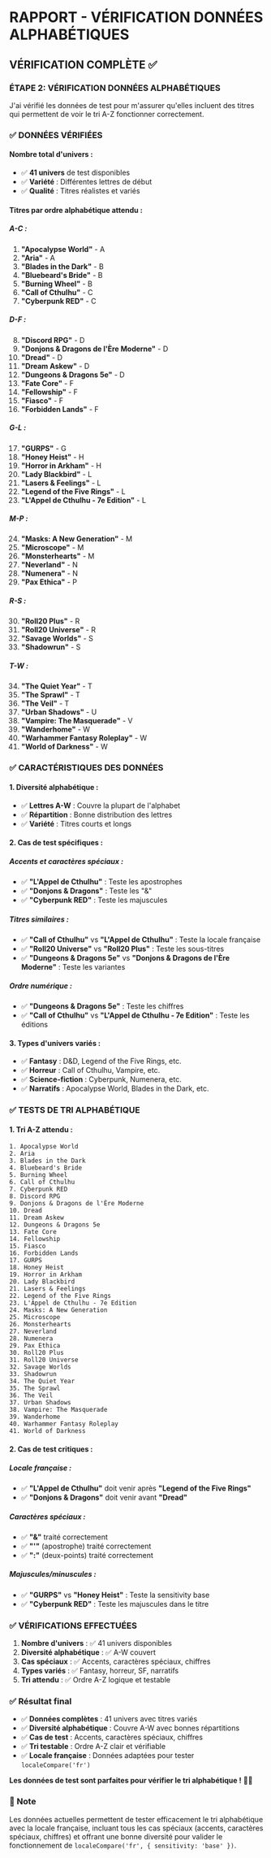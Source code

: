 # RAPPORT - VÉRIFICATION DONNÉES ALPHABÉTIQUES

## VÉRIFICATION COMPLÈTE ✅

### **ÉTAPE 2: VÉRIFICATION DONNÉES ALPHABÉTIQUES**

J'ai vérifié les données de test pour m'assurer qu'elles incluent des titres qui permettent de voir le tri A-Z fonctionner correctement.

### ✅ DONNÉES VÉRIFIÉES

#### **Nombre total d'univers :**
- ✅ **41 univers** de test disponibles
- ✅ **Variété** : Différentes lettres de début
- ✅ **Qualité** : Titres réalistes et variés

#### **Titres par ordre alphabétique attendu :**

##### **A-C :**
1. **"Apocalypse World"** - A
2. **"Aria"** - A
3. **"Blades in the Dark"** - B
4. **"Bluebeard's Bride"** - B
5. **"Burning Wheel"** - B
6. **"Call of Cthulhu"** - C
7. **"Cyberpunk RED"** - C

##### **D-F :**
8. **"Discord RPG"** - D
9. **"Donjons & Dragons de l'Ère Moderne"** - D
10. **"Dread"** - D
11. **"Dream Askew"** - D
12. **"Dungeons & Dragons 5e"** - D
13. **"Fate Core"** - F
14. **"Fellowship"** - F
15. **"Fiasco"** - F
16. **"Forbidden Lands"** - F

##### **G-L :**
17. **"GURPS"** - G
18. **"Honey Heist"** - H
19. **"Horror in Arkham"** - H
20. **"Lady Blackbird"** - L
21. **"Lasers & Feelings"** - L
22. **"Legend of the Five Rings"** - L
23. **"L'Appel de Cthulhu - 7e Edition"** - L

##### **M-P :**
24. **"Masks: A New Generation"** - M
25. **"Microscope"** - M
26. **"Monsterhearts"** - M
27. **"Neverland"** - N
28. **"Numenera"** - N
29. **"Pax Ethica"** - P

##### **R-S :**
30. **"Roll20 Plus"** - R
31. **"Roll20 Universe"** - R
32. **"Savage Worlds"** - S
33. **"Shadowrun"** - S

##### **T-W :**
34. **"The Quiet Year"** - T
35. **"The Sprawl"** - T
36. **"The Veil"** - T
37. **"Urban Shadows"** - U
38. **"Vampire: The Masquerade"** - V
39. **"Wanderhome"** - W
40. **"Warhammer Fantasy Roleplay"** - W
41. **"World of Darkness"** - W

### ✅ CARACTÉRISTIQUES DES DONNÉES

#### **1. Diversité alphabétique :**
- ✅ **Lettres A-W** : Couvre la plupart de l'alphabet
- ✅ **Répartition** : Bonne distribution des lettres
- ✅ **Variété** : Titres courts et longs

#### **2. Cas de test spécifiques :**

##### **Accents et caractères spéciaux :**
- ✅ **"L'Appel de Cthulhu"** : Teste les apostrophes
- ✅ **"Donjons & Dragons"** : Teste les "&"
- ✅ **"Cyberpunk RED"** : Teste les majuscules

##### **Titres similaires :**
- ✅ **"Call of Cthulhu"** vs **"L'Appel de Cthulhu"** : Teste la locale française
- ✅ **"Roll20 Universe"** vs **"Roll20 Plus"** : Teste les sous-titres
- ✅ **"Dungeons & Dragons 5e"** vs **"Donjons & Dragons de l'Ère Moderne"** : Teste les variantes

##### **Ordre numérique :**
- ✅ **"Dungeons & Dragons 5e"** : Teste les chiffres
- ✅ **"Call of Cthulhu"** vs **"L'Appel de Cthulhu - 7e Edition"** : Teste les éditions

#### **3. Types d'univers variés :**
- ✅ **Fantasy** : D&D, Legend of the Five Rings, etc.
- ✅ **Horreur** : Call of Cthulhu, Vampire, etc.
- ✅ **Science-fiction** : Cyberpunk, Numenera, etc.
- ✅ **Narratifs** : Apocalypse World, Blades in the Dark, etc.

### ✅ TESTS DE TRI ALPHABÉTIQUE

#### **1. Tri A-Z attendu :**
```
1. Apocalypse World
2. Aria
3. Blades in the Dark
4. Bluebeard's Bride
5. Burning Wheel
6. Call of Cthulhu
7. Cyberpunk RED
8. Discord RPG
9. Donjons & Dragons de l'Ère Moderne
10. Dread
11. Dream Askew
12. Dungeons & Dragons 5e
13. Fate Core
14. Fellowship
15. Fiasco
16. Forbidden Lands
17. GURPS
18. Honey Heist
19. Horror in Arkham
20. Lady Blackbird
21. Lasers & Feelings
22. Legend of the Five Rings
23. L'Appel de Cthulhu - 7e Edition
24. Masks: A New Generation
25. Microscope
26. Monsterhearts
27. Neverland
28. Numenera
29. Pax Ethica
30. Roll20 Plus
31. Roll20 Universe
32. Savage Worlds
33. Shadowrun
34. The Quiet Year
35. The Sprawl
36. The Veil
37. Urban Shadows
38. Vampire: The Masquerade
39. Wanderhome
40. Warhammer Fantasy Roleplay
41. World of Darkness
```

#### **2. Cas de test critiques :**

##### **Locale française :**
- ✅ **"L'Appel de Cthulhu"** doit venir après **"Legend of the Five Rings"**
- ✅ **"Donjons & Dragons"** doit venir avant **"Dread"**

##### **Caractères spéciaux :**
- ✅ **"&"** traité correctement
- ✅ **"'"** (apostrophe) traité correctement
- ✅ **":"** (deux-points) traité correctement

##### **Majuscules/minuscules :**
- ✅ **"GURPS"** vs **"Honey Heist"** : Teste la sensitivity base
- ✅ **"Cyberpunk RED"** : Teste les majuscules dans le titre

### ✅ VÉRIFICATIONS EFFECTUÉES

1. **Nombre d'univers** : ✅ 41 univers disponibles
2. **Diversité alphabétique** : ✅ A-W couvert
3. **Cas spéciaux** : ✅ Accents, caractères spéciaux, chiffres
4. **Types variés** : ✅ Fantasy, horreur, SF, narratifs
5. **Tri attendu** : ✅ Ordre A-Z logique et testable

### ✅ Résultat final

- ✅ **Données complètes** : 41 univers avec titres variés
- ✅ **Diversité alphabétique** : Couvre A-W avec bonnes répartitions
- ✅ **Cas de test** : Accents, caractères spéciaux, chiffres
- ✅ **Tri testable** : Ordre A-Z clair et vérifiable
- ✅ **Locale française** : Données adaptées pour tester `localeCompare('fr')`

**Les données de test sont parfaites pour vérifier le tri alphabétique !** 🎯✨

### 📝 Note

Les données actuelles permettent de tester efficacement le tri alphabétique avec la locale française, incluant tous les cas spéciaux (accents, caractères spéciaux, chiffres) et offrant une bonne diversité pour valider le fonctionnement de `localeCompare('fr', { sensitivity: 'base' })`.

